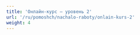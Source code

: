 ```yaml
---
title: 'Онлайн-курс – уровень 2'
url: '/ru/pomoshch/nachalo-raboty/onlain-kurs-2'
weight: 4
---
```

